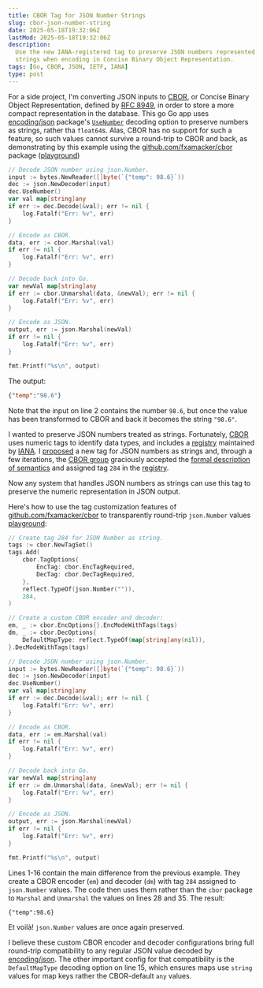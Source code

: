 ```yaml
---
title: CBOR Tag for JSON Number Strings
slug: cbor-json-number-string
date: 2025-05-18T19:32:06Z
lastMod: 2025-05-18T19:32:06Z
description:
  Use the new IANA-registered tag to preserve JSON numbers represented as
  strings when encoding in Concise Binary Object Representation.
tags: [Go, CBOR, JSON, IETF, IANA]
type: post
---
```


For a side project, I'm converting JSON inputs to [CBOR], or Concise Binary
Object Representation, defined by [RFC 8949], in order to store a more compact
representation in the database. This go Go app uses [encoding/json] package's
[`UseNumber`] decoding option to preserve numbers as strings, rather tha
`float64`s. Alas, CBOR has no support for such a feature, so such values
cannot survive a round-trip to CBOR and back, as demonstrating by this example
using the [github.com/fxamacker/cbor] package ([playground][play1])

```go {linenos=table}
// Decode JSON number using json.Number.
input := bytes.NewReader([]byte(`{"temp": 98.6}`))
dec := json.NewDecoder(input)
dec.UseNumber()
var val map[string]any
if err := dec.Decode(&val); err != nil {
	log.Fatalf("Err: %v", err)
}

// Encode as CBOR.
data, err := cbor.Marshal(val)
if err != nil {
	log.Fatalf("Err: %v", err)
}

// Decode back into Go.
var newVal map[string]any
if err := cbor.Unmarshal(data, &newVal); err != nil {
	log.Fatalf("Err: %v", err)
}

// Encode as JSON.
output, err := json.Marshal(newVal)
if err != nil {
	log.Fatalf("Err: %v", err)
}

fmt.Printf("%s\n", output)
```

The output:

```json
{"temp":"98.6"}
```

Note that the input on line 2 contains the number `98.6`, but once the value
has been transformed to CBOR and back it becomes the string `"98.6"`.

I wanted to preserve JSON numbers treated as strings. Fortunately, [CBOR] uses
numeric tags to identify data types, and includes a [registry] maintained by
[IANA]. I [proposed] a new tag for JSON numbers as strings and, through a few
iterations, the [CBOR group] graciously accepted the [formal description of
semantics] and assigned tag `284` in the [registry].

Now any system that handles JSON numbers as strings can use this tag to
preserve the numeric representation in JSON output.
 
Here's how to use the tag customization features of
[github.com/fxamacker/cbor] to transparently round-trip `json.Number` values
[playground][play2]:

```go {linenos=table}
// Create tag 284 for JSON Number as string.
tags := cbor.NewTagSet()
tags.Add(
    cbor.TagOptions{
        EncTag: cbor.EncTagRequired,
        DecTag: cbor.DecTagRequired,
    },
    reflect.TypeOf(json.Number("")),
    284,
)

// Create a custom CBOR encoder and decoder:
em, _ := cbor.EncOptions{}.EncModeWithTags(tags)
dm, _ := cbor.DecOptions{
    DefaultMapType: reflect.TypeOf(map[string]any(nil)),
}.DecModeWithTags(tags)

// Decode JSON number using json.Number.
input := bytes.NewReader([]byte(`{"temp": 98.6}`))
dec := json.NewDecoder(input)
dec.UseNumber()
var val map[string]any
if err := dec.Decode(&val); err != nil {
    log.Fatalf("Err: %v", err)
}

// Encode as CBOR.
data, err := em.Marshal(val)
if err != nil {
    log.Fatalf("Err: %v", err)
}

// Decode back into Go.
var newVal map[string]any
if err := dm.Unmarshal(data, &newVal); err != nil {
    log.Fatalf("Err: %v", err)
}

// Encode as JSON.
output, err := json.Marshal(newVal)
if err != nil {
    log.Fatalf("Err: %v", err)
}

fmt.Printf("%s\n", output)
```

Lines 1-16 contain the main difference from the previous example. They create
a CBOR encoder (`em`) and decoder (`dm`) with tag `284` assigned to
`json.Number` values. The code then uses them rather than the `cbor` package
to `Marshal` and `Unmarshal` the values on lines 28 and 35. The result:

```
{"temp":98.6}
```

Et voilà! `json.Number` values are once again preserved.

I believe these custom CBOR encoder and decoder configurations bring full
round-trip compatibility to any regular JSON value decoded by [encoding/json].
The other important config for that compatibility is the `DefaultMapType`
decoding option on line 15, which ensures maps use `string` values for map
keys rather the CBOR-default `any` values.

  [CBOR]: https://cbor.io "CBOR — Concise Binary Object Representation"
  [RFC 8949]: https://www.rfc-editor.org/rfc/rfc8949.html
    "RFC 8949 Concise Binary Object Representation"
  [encoding/json]: https://pkg.go.dev/encoding/json
  [`UseNumber`]: https://pkg.go.dev/encoding/json#Decoder.UseNumber
  [github.com/fxamacker/cbor]: https://pkg.go.dev/github.com/fxamacker/cbor/v2
  [play1]: https://go.dev/play/p/a0ukEGoQFSG
  [registry]: https://www.iana.org/assignments/cbor-tags/cbor-tags.xhtml
    "Concise Binary Object Representation (CBOR) Tags"
  [IANA]: https://www.iana.org "Internet Assigned Numbers Authority"
  [proposed]: https://mailarchive.ietf.org/arch/msg/cbor/BjA7Bc0CSubgIDGyzyiTJeLSGaQ/
  [CBOR group]: https://mailman3.ietf.org/mailman3/lists/cbor@ietf.org/
  [formal description of semantics]: https://gist.github.com/theory/ef667af1c725240e6e30d525786d58e6
    "JSON Number String Tag for CBOR"
  [play2]: https://go.dev/play/p/o2-4a76fE_5

